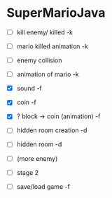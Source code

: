 # SuperMarioJava

- [ ] kill enemy/ killed -k
- [ ] mario killed animation -k
- [ ] enemy collision
- [ ] animation of mario -k
- [x] sound -f
- [x] coin -f
- [x] ? block -> coin (animation) -f
- [ ] hidden room creation -d
- [ ] hidden room -d
- [ ] (more enemy)
- [ ] stage 2
- [ ] save/load game -f

